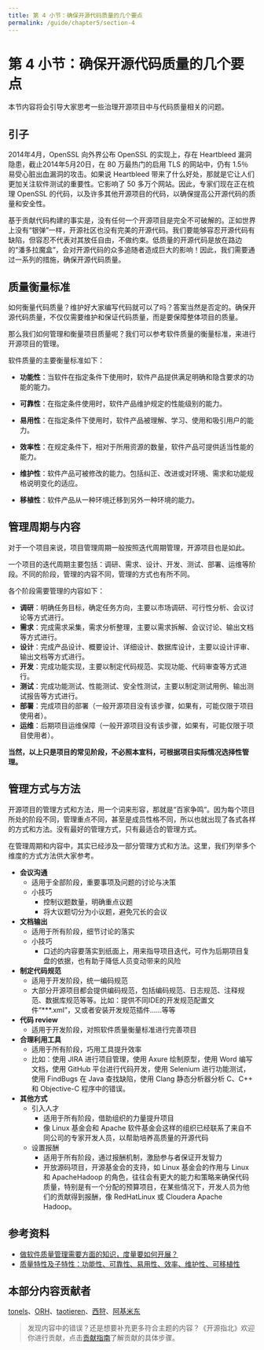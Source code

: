 ```yaml
---
title: 第 4 小节：确保开源代码质量的几个要点
permalink: /guide/chapter5/section-4
---
```


# 第 4 小节：确保开源代码质量的几个要点

本节内容将会引导大家思考一些治理开源项目中与代码质量相关的问题。

## 引子

2014年4月，OpenSSL 向外界公布 OpenSSL 的实现上，存在 Heartbleed 漏洞隐患，截止2014年5月20日，在 80 万最热门的启用 TLS 的网站中，仍有 1.5％ 易受心脏出血漏洞的攻击。如果说 Heartbleed 带来了什么好处，那就是它让人们更加关注软件测试的重要性。它影响了 50 多万个网站。因此，专家们现在正在梳理 OpenSSL 的代码，以及许多其他开源项目的代码，以确保提高公开源代码的质量和安全性。

基于贡献代码构建的事实是，没有任何一个开源项目是完全不可破解的。正如世界上没有“银弹”一样，开源社区也没有完美的开源代码。我们要能够容忍开源代码有缺陷，但容忍不代表对其放任自由，不做约束。低质量的开源代码是放在路边的“潘多拉魔盒”，会对开源代码的众多追随者造成巨大的影响！因此，我们需要通过一系列的措施，确保开源代码质量。

## 质量衡量标准

如何衡量代码质量？维护好大家编写代码就可以了吗？答案当然是否定的。确保开源代码质量，不仅仅需要维护和保证代码质量，而是要保障整体项目的质量。

那么我们如何管理和衡量项目质量呢？我们可以参考软件质量的衡量标准，来进行开源项目的管理。

软件质量的主要衡量标准如下：

- **功能性**：当软件在指定条件下使用时，软件产品提供满足明确和隐含要求的功能的能力。

- **可靠性**：在指定条件使用时，软件产品维护规定的性能级别的能力。

- **易用性**：在指定条件下使用时，软件产品被理解、学习、使用和吸引用户的能力。

- **效率性**：在规定条件下，相对于所用资源的数量，软件产品可提供适当性能的能力。

- **维护性**：软件产品可被修改的能力。包括纠正、改进或对环境、需求和功能规格说明变化的适应。

- **移植性**：软件产品从一种环境迁移到另外一种环境的能力。

## 管理周期与内容

对于一个项目来说，项目管理周期一般按照迭代周期管理，开源项目也是如此。

一个项目的迭代周期主要包括：调研、需求、设计、开发、测试、部署、运维等阶段。不同的阶段，管理的内容不同，管理的方式也有所不同。

各个阶段需要管理的内容如下：

- **调研**：明确任务目标，确定任务方向，主要以市场调研、可行性分析、会议讨论等方式进行。
- **需求**：完成需求采集，需求分析整理，主要以需求拆解、会议讨论、输出文档等方式进行。
- **设计**：完成产品设计、概要设计、详细设计、数据库设计，主要以设计评审、输出文档等方式进行。
- **开发**：完成功能实现，主要以制定代码规范、实现功能、代码审查等方式进行。
- **测试**：完成功能测试、性能测试、安全性测试，主要以制定测试用例、输出测试报告等方式进行。
- **部署**：完成项目的部署（一般开源项目没有该步骤，如果有，可能仅限于项目使用者）。
- **运维**：后期项目运维保障（一般开源项目没有该步骤，如果有，可能仅限于项目使用者）。

**当然，以上只是项目的常见阶段，不必照本宣科，可根据项目实际情况选择性管理。**

## 管理方式与方法

开源项目的管理方式和方法，用一个词来形容，那就是“百家争鸣”。因为每个项目所处的阶段不同，管理重点不同，甚至是成员性格不同，所以也就出现了各式各样的方式和方法。没有最好的管理方式，只有最适合的管理方式。

在管理周期和内容中，其实已经涉及一部分管理方式和方法。这里，我们列举多个维度的方式方法供大家参考。

- **会议沟通**
  - 适用于全部阶段，重要事项及问题的讨论与决策
  - 小技巧
    - 控制议题数量，明确重点议题
    - 将大议题切分为小议题，避免冗长的会议
- **文档输出**
  - 适用于所有阶段，细节讨论的落实
  - 小技巧
    - 口述的内容要落实到纸面上，用来指导项目迭代，可作为后期项目复盘的依据，也有助于降低人员变动带来的风险
- **制定代码规范**
  - 适用于开发阶段，统一编码规范
  - 大部分开源项目都会提供编码规范，包括编码规范、日志规范、注释规范、数据库规范等等。比如：提供不同IDE的开发规范配置文件“***.xml”，又或者安装开发规范插件……等等
- **代码 review**
  - 适用于开发阶段，对照软件质量衡量标准进行完善项目
- **合理利用工具**
  - 适用于所有阶段，巧用工具提升效率
  - 比如：使用 JIRA 进行项目管理，使用 Axure 绘制原型，使用 Word 编写文档，使用 GitHub 平台进行代码开发，使用 Selenium 进行功能测试，使用 FindBugs 在 Java 查找缺陷，使用 Clang 静态分析器分析 C、C++ 和 Objective-C 程序中的错误。
- **其他方式**
  - 引入人才
    - 适用于所有阶段，借助组织的力量提升项目
    - 像 Linux 基金会和 Apache 软件基金会这样的组织已经联系了来自不同公司的专家开发人员，以帮助培养高质量的开源代码
  - 设置报酬
    - 适用于所有阶段，通过报酬机制，激励参与者保证开发智力
    - 开放源码项目，开源基金会的支持，如 Linux 基金会的作用与 Linux 和 ApacheHadoop 的角色，往往会有更大的能力和策略来确保代码质量，特别是有一个分配的预算项目，在某些情况下，开发人员为他们的贡献得到报酬，像 RedHatLinux 或 Cloudera Apache Hadoop。

## 参考资料

- [做软件质量管理需要方面的知识，度量要如何开展？](https://www.zhihu.com/question/20825147)
- [质量特性及子特性：功能性、可靠性、易用性、效率、维护性、可移植性](http://www.cnitpm.com/pm/6274.html)

## 本部分内容贡献者

[tonels](https://gitee.com/tonels)、[ORH](https://gitee.com/orh)、[taotieren](https://gitee.com/taotieren)、[西狩](https://gitee.com/lihuimingxs)、[阿基米东](https://gitee.com/luhuadong)

> 发现内容中的错误？还是想要补充更多符合主题的内容？《开源指北》欢迎你进行贡献，点击[贡献指南](./../贡献指南.md)了解贡献的具体步骤。
